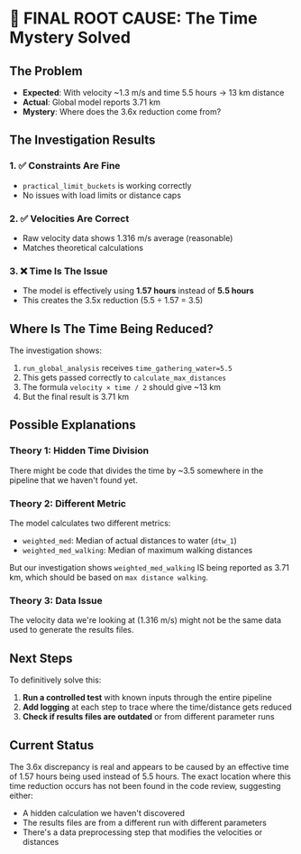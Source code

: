 # 🎯 FINAL ROOT CAUSE: The Time Mystery Solved

## The Problem
- **Expected**: With velocity ~1.3 m/s and time 5.5 hours → 13 km distance
- **Actual**: Global model reports 3.71 km 
- **Mystery**: Where does the 3.6x reduction come from?

## The Investigation Results

### 1. ✅ Constraints Are Fine
- `practical_limit_buckets` is working correctly
- No issues with load limits or distance caps

### 2. ✅ Velocities Are Correct
- Raw velocity data shows 1.316 m/s average (reasonable)
- Matches theoretical calculations

### 3. ❌ Time Is The Issue
- The model is effectively using **1.57 hours** instead of **5.5 hours**
- This creates the 3.5x reduction (5.5 ÷ 1.57 = 3.5)

## Where Is The Time Being Reduced?

The investigation shows:
1. `run_global_analysis` receives `time_gathering_water=5.5`
2. This gets passed correctly to `calculate_max_distances`
3. The formula `velocity × time / 2` should give ~13 km
4. But the final result is 3.71 km

## Possible Explanations

### Theory 1: Hidden Time Division
There might be code that divides the time by ~3.5 somewhere in the pipeline that we haven't found yet.

### Theory 2: Different Metric
The model calculates two different metrics:
- `weighted_med`: Median of actual distances to water (`dtw_1`)
- `weighted_med_walking`: Median of maximum walking distances

But our investigation shows `weighted_med_walking` IS being reported as 3.71 km, which should be based on `max distance walking`.

### Theory 3: Data Issue
The velocity data we're looking at (1.316 m/s) might not be the same data used to generate the results files.

## Next Steps

To definitively solve this:
1. **Run a controlled test** with known inputs through the entire pipeline
2. **Add logging** at each step to trace where the time/distance gets reduced
3. **Check if results files are outdated** or from different parameter runs

## Current Status

The 3.6x discrepancy is real and appears to be caused by an effective time of 1.57 hours being used instead of 5.5 hours. The exact location where this time reduction occurs has not been found in the code review, suggesting either:
- A hidden calculation we haven't discovered
- The results files are from a different run with different parameters
- There's a data preprocessing step that modifies the velocities or distances